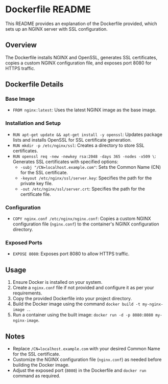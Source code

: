 # Dockerfile README

This README provides an explanation of the Dockerfile provided, which sets up an NGINX server with SSL configuration.

## Overview

The Dockerfile installs NGINX and OpenSSL, generates SSL certificates, copies a custom NGINX configuration file, and exposes port 8080 for HTTPS traffic.

## Dockerfile Details

### Base Image

- `FROM nginx:latest`: Uses the latest NGINX image as the base image.

### Installation and Setup

- `RUN apt-get update && apt-get install -y openssl`: Updates package lists and installs OpenSSL for SSL certificate generation.
- `RUN mkdir -p /etc/nginx/ssl`: Creates a directory to store SSL certificates.
- `RUN openssl req -new -newkey rsa:2048 -days 365 -nodes -x509 \`: Generates SSL certificates with specified options:
    - `-subj "/CN=localhost.example.com"`: Sets the Common Name (CN) for the SSL certificate.
    - `-keyout /etc/nginx/ssl/server.key`: Specifies the path for the private key file.
    - `-out /etc/nginx/ssl/server.crt`: Specifies the path for the certificate file.

### Configuration

- `COPY nginx.conf /etc/nginx/nginx.conf`: Copies a custom NGINX configuration file (`nginx.conf`) to the container's NGINX configuration directory.

### Exposed Ports

- `EXPOSE 8080`: Exposes port 8080 to allow HTTPS traffic.

## Usage

1. Ensure Docker is installed on your system.
2. Create a `nginx.conf` file if not provided and configure it as per your requirements.
3. Copy the provided Dockerfile into your project directory.
4. Build the Docker image using the command `docker build -t my-nginx-image .`.
5. Run a container using the built image: `docker run -d -p 8080:8080 my-nginx-image`.

## Notes

- Replace `/CN=localhost.example.com` with your desired Common Name for the SSL certificate.
- Customize the NGINX configuration file (`nginx.conf`) as needed before building the Docker image.
- Adjust the exposed port (`8080`) in the Dockerfile and `docker run` command as required.
